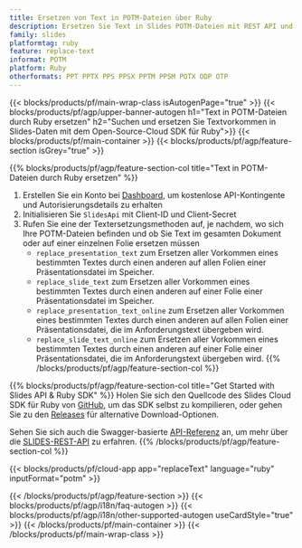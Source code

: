 ```yaml
---
title: Ersetzen von Text in POTM-Dateien über Ruby
description: Ersetzen Sie Text in Slides POTM-Dateien mit REST API und Open Source Ruby SDK
family: slides
platformtag: ruby
feature: replace-text
informat: POTM
platform: Ruby
otherformats: PPT PPTX PPS PPSX PPTM PPSM POTX ODP OTP
---
```


{{< blocks/products/pf/main-wrap-class isAutogenPage="true" >}}
{{< blocks/products/pf/agp/upper-banner-autogen h1="Text in POTM-Dateien durch Ruby ersetzen" h2="Suchen und ersetzen Sie Textvorkommen in Slides-Daten mit dem Open-Source-Cloud SDK für Ruby">}}
{{< blocks/products/pf/main-container >}}
{{< blocks/products/pf/agp/feature-section isGrey="true" >}}

{{% blocks/products/pf/agp/feature-section-col title="Text in POTM-Dateien durch Ruby ersetzen" %}}
1. Erstellen Sie ein Konto bei <a href="https://dashboard.aspose.cloud/">Dashboard</a>, um kostenlose API-Kontingente und Autorisierungsdetails zu erhalten
1. Initialisieren Sie ```SlidesApi``` mit Client-ID und Client-Secret
1. Rufen Sie eine der Textersetzungsmethoden auf, je nachdem, wo sich Ihre POTM-Dateien befinden und ob Sie Text im gesamten Dokument oder auf einer einzelnen Folie ersetzen müssen
    - ```replace_presentation_text``` zum Ersetzen aller Vorkommen eines bestimmten Textes durch einen anderen auf allen Folien einer Präsentationsdatei im Speicher.
    - ```replace_slide_text``` zum Ersetzen aller Vorkommen eines bestimmten Textes durch einen anderen auf einer Folie einer Präsentationsdatei im Speicher.
    - ```replace_presentation_text_online``` zum Ersetzen aller Vorkommen eines bestimmten Textes durch einen anderen auf allen Folien einer Präsentationsdatei, die im Anforderungstext übergeben wird.
    - ```replace_slide_text_online``` zum Ersetzen aller Vorkommen eines bestimmten Textes durch einen anderen auf einer Folie einer Präsentationsdatei, die im Anforderungstext übergeben wird.
{{% /blocks/products/pf/agp/feature-section-col %}}

{{% blocks/products/pf/agp/feature-section-col title="Get Started with Slides API & Ruby SDK" %}}
Holen Sie sich den Quellcode des Slides Cloud SDK für Ruby von [GitHub](https://github.com/aspose-slides-cloud/aspose-slides-cloud-ruby), um das SDK selbst zu kompilieren, oder gehen Sie zu den [Releases](https://releases.aspose.cloud/) für alternative Download-Optionen.

Sehen Sie sich auch die Swagger-basierte [API-Referenz](https://apireference.aspose.cloud/slides/) an, um mehr über die [SLIDES-REST-API](https://products.aspose.cloud/slides/curl/) zu erfahren.
{{% /blocks/products/pf/agp/feature-section-col %}}

{{< blocks/products/pf/cloud-app app="replaceText" language="ruby" inputFormat="potm" >}}

{{< /blocks/products/pf/agp/feature-section >}}
{{< blocks/products/pf/agp/i18n/faq-autogen >}}
{{< blocks/products/pf/agp/i18n/other-supported-autogen useCardStyle="true" >}}
{{< /blocks/products/pf/main-container >}}
{{< /blocks/products/pf/main-wrap-class >}}